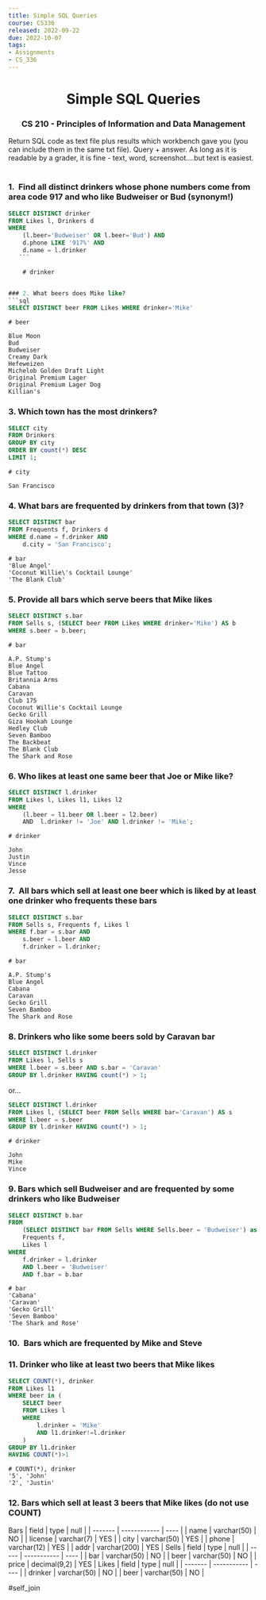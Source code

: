 ```yaml
---
title: Simple SQL Queries
course: CS336
released: 2022-09-22
due: 2022-10-07
tags: 
- Assignments
- CS_336
---
```

<center><h1>Simple SQL Queries</h1></center>
<center><h3>CS 210 - Principles of Information and Data Management</h3></center>

Return SQL code as text file plus results which workbench gave you (you can include them in the same txt file). Query + answer. As long as it is readable by a grader, it is fine - text, word, screenshot....but text is easiest.   

### 1.  Find all distinct drinkers whose phone numbers come from area code 917 and who like Budweiser or Bud (synonym!)
```sql
SELECT DISTINCT drinker  
FROM Likes l, Drinkers d  
WHERE  
    (l.beer='Budweiser' OR l.beer='Bud') AND  
    d.phone LIKE '917%' AND  
    d.name = l.drinker
   ```

	# drinker


### 2. What beers does Mike like?
```sql
SELECT DISTINCT beer FROM Likes WHERE drinker='Mike'
```

	# beer
	
	Blue Moon  
	Bud  
	Budweiser  
	Creamy Dark  
	Hefeweizen  
	Michelob Golden Draft Light  
	Original Premium Lager  
	Original Premium Lager Dog  
	Killian's

### 3. Which town has the most drinkers?
```sql
SELECT city  
FROM Drinkers  
GROUP BY city  
ORDER BY count(*) DESC  
LIMIT 1;
```

	# city
	
	San Francisco

### 4. What bars are frequented by drinkers from that town (3)?
```sql
SELECT DISTINCT bar  
FROM Frequents f, Drinkers d  
WHERE d.name = f.drinker AND  
    d.city = 'San Francisco';
```

	# bar
	'Blue Angel'  
	'Coconut Willie\'s Cocktail Lounge'  
	'The Blank Club'

### 5. Provide all bars which serve beers that Mike likes
```sql
SELECT DISTINCT s.bar  
FROM Sells s, (SELECT beer FROM Likes WHERE drinker='Mike') AS b  
WHERE s.beer = b.beer;
```

	# bar
	
	A.P. Stump's  
	Blue Angel  
	Blue Tattoo  
	Britannia Arms  
	Cabana  
	Caravan  
	Club 175  
	Coconut Willie's Cocktail Lounge  
	Gecko Grill  
	Giza Hookah Lounge  
	Hedley Club  
	Seven Bamboo  
	The Backbeat  
	The Blank Club  
	The Shark and Rose


### 6. Who likes at least one same beer that Joe or Mike like?

```sql
SELECT DISTINCT l.drinker  
FROM Likes l, Likes l1, Likes l2  
WHERE  
    (l.beer = l1.beer OR l.beer = l2.beer)  
    AND  l.drinker != 'Joe' AND l.drinker != 'Mike';
```

	# drinker
	
	John  
	Justin  
	Vince  
	Jesse


### 7.  All bars which sell at least one beer which is liked by at least one drinker who frequents these bars
```sql
SELECT DISTINCT s.bar  
FROM Sells s, Frequents f, Likes l  
WHERE f.bar = s.bar AND  
    s.beer = l.beer AND  
    f.drinker = l.drinker;
```

	# bar
	
	A.P. Stump's  
	Blue Angel  
	Cabana  
	Caravan  
	Gecko Grill  
	Seven Bamboo  
	The Shark and Rose


### 8. Drinkers who like some beers sold by Caravan bar
```sql
SELECT DISTINCT l.drinker  
FROM Likes l, Sells s  
WHERE l.beer = s.beer AND s.bar = 'Caravan'  
GROUP BY l.drinker HAVING count(*) > 1;
```

or…

```sql
SELECT DISTINCT l.drinker  
FROM Likes l, (SELECT beer FROM Sells WHERE bar='Caravan') AS s  
WHERE l.beer = s.beer  
GROUP BY l.drinker HAVING count(*) > 1;
```

	# drinker
	
	John  
	Mike  
	Vince

### 9. Bars which sell Budweiser and are frequented by some drinkers who like Budweiser
```sql
SELECT DISTINCT b.bar
FROM 
	(SELECT DISTINCT bar FROM Sells WHERE Sells.beer = 'Budweiser') as b,
    Frequents f,
    Likes l
WHERE
	f.drinker = l.drinker
    AND l.beer = 'Budweiser'
    AND f.bar = b.bar
```
	
	# bar
	'Cabana'
	'Caravan'
	'Gecko Grill'
	'Seven Bamboo'
	'The Shark and Rose'

### 10.  Bars which are frequented by Mike and Steve

### 11. Drinker who like at least two beers that Mike likes
```sql
SELECT COUNT(*), drinker
FROM Likes l1
WHERE beer in (
	SELECT beer
    FROM Likes l
    WHERE
		l.drinker = 'Mike'
        AND l1.drinker!=l.drinker
	)
GROUP BY l1.drinker
HAVING COUNT(*)>1
```
	# COUNT(*), drinker
	'5', 'John'
	'2', 'Justin'


### 12. Bars which sell at least 3 beers that Mike likes (do not use COUNT)

Bars
| field   | type         | null |
| ------- | ------------ | ---- |
| name    | varchar(50)  | NO   |
| license | varchar(7)   | YES  |
| city    | varchar(50)  | YES  |
| phone   | varchar(12)  | YES  |
| addr    | varchar(200) | YES  |
Sells
| field | type        | null |
| ----- | ----------- | ---- |
| bar   | varchar(50) | NO   |
| beer  | varchar(50) | NO   |
| price | decimal(9,2) | YES     |
Likes
| field   | type        | null |
| ------- | ----------- | ---- |
| drinker | varchar(50) | NO   |
| beer    | varchar(50) | NO     |




#self_join
